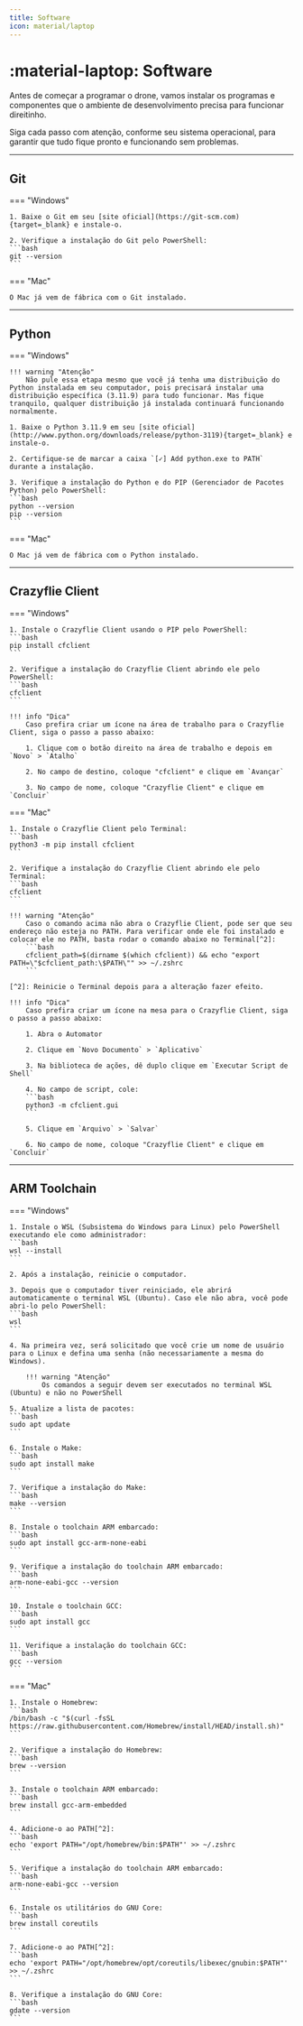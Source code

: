 ```yaml
---
title: Software
icon: material/laptop
---
```


# :material-laptop: Software

Antes de começar a programar o drone, vamos instalar os programas e componentes que o ambiente de desenvolvimento precisa para funcionar direitinho.

Siga cada passo com atenção, conforme seu sistema operacional, para garantir que tudo fique pronto e funcionando sem problemas.

---

## Git

=== "Windows"

    1. Baixe o Git em seu [site oficial](https://git-scm.com){target=_blank} e instale-o.

    2. Verifique a instalação do Git pelo PowerShell:
    ```bash
    git --version
    ```

=== "Mac"

    O Mac já vem de fábrica com o Git instalado.

---

## Python

=== "Windows"

    !!! warning "Atenção"
        Não pule essa etapa mesmo que você já tenha uma distribuição do Python instalada em seu computador, pois precisará instalar uma distribuição específica (3.11.9) para tudo funcionar. Mas fique tranquilo, qualquer distribuição já instalada continuará funcionando normalmente.

    1. Baixe o Python 3.11.9 em seu [site oficial](http://www.python.org/downloads/release/python-3119){target=_blank} e instale-o.

    2. Certifique-se de marcar a caixa `[✓] Add python.exe to PATH` durante a instalação.

    3. Verifique a instalação do Python e do PIP (Gerenciador de Pacotes Python) pelo PowerShell:
    ```bash
    python --version
    pip --version
    ```

=== "Mac"

    O Mac já vem de fábrica com o Python instalado.

---

## Crazyflie Client

=== "Windows"

    1. Instale o Crazyflie Client usando o PIP pelo PowerShell:
    ```bash
    pip install cfclient
    ```

    2. Verifique a instalação do Crazyflie Client abrindo ele pelo PowerShell:
    ```bash
    cfclient
    ```

    !!! info "Dica"
        Caso prefira criar um ícone na área de trabalho para o Crazyflie Client, siga o passo a passo abaixo:

        1. Clique com o botão direito na área de trabalho e depois em `Novo` > `Atalho`

        2. No campo de destino, coloque "cfclient" e clique em `Avançar`

        3. No campo de nome, coloque "Crazyflie Client" e clique em `Concluir`

=== "Mac"

    1. Instale o Crazyflie Client pelo Terminal:
    ```bash
    python3 -m pip install cfclient
    ```

    2. Verifique a instalação do Crazyflie Client abrindo ele pelo Terminal:
    ```bash
    cfclient
    ```

    !!! warning "Atenção"
        Caso o comando acima não abra o Crazyflie Client, pode ser que seu endereço não esteja no PATH. Para verificar onde ele foi instalado e colocar ele no PATH, basta rodar o comando abaixo no Terminal[^2]:
        ```bash
        cfclient_path=$(dirname $(which cfclient)) && echo "export PATH=\"$cfclient_path:\$PATH\"" >> ~/.zshrc
        ```

    [^2]: Reinicie o Terminal depois para a alteração fazer efeito.

    !!! info "Dica"
        Caso prefira criar um ícone na mesa para o Crazyflie Client, siga o passo a passo abaixo:

        1. Abra o Automator

        2. Clique em `Novo Documento` > `Aplicativo`

        3. Na biblioteca de ações, dê duplo clique em `Executar Script de Shell`

        4. No campo de script, cole:
        ```bash
        python3 -m cfclient.gui
        ```

        5. Clique em `Arquivo` > `Salvar`
        
        6. No campo de nome, coloque "Crazyflie Client" e clique em `Concluir`


---

## ARM Toolchain

=== "Windows"

    1. Instale o WSL (Subsistema do Windows para Linux) pelo PowerShell executando ele como administrador:
    ```bash
    wsl --install
    ```

    2. Após a instalação, reinicie o computador.

    3. Depois que o computador tiver reiniciado, ele abrirá automaticamente o terminal WSL (Ubuntu). Caso ele não abra, você pode abri-lo pelo PowerShell:
    ```bash
    wsl
    ```

    4. Na primeira vez, será solicitado que você crie um nome de usuário para o Linux e defina uma senha (não necessariamente a mesma do Windows). 

        !!! warning "Atenção"
            Os comandos a seguir devem ser executados no terminal WSL (Ubuntu) e não no PowerShell

    5. Atualize a lista de pacotes:
    ```bash
    sudo apt update
    ```

    6. Instale o Make:
    ```bash
    sudo apt install make 
    ```

    7. Verifique a instalação do Make:
    ```bash
    make --version
    ```

    8. Instale o toolchain ARM embarcado:
    ```bash
    sudo apt install gcc-arm-none-eabi
    ```

    9. Verifique a instalação do toolchain ARM embarcado:
    ```bash
    arm-none-eabi-gcc --version
    ```

    10. Instale o toolchain GCC:
    ```bash
    sudo apt install gcc
    ```

    11. Verifique a instalação do toolchain GCC:
    ```bash
    gcc --version
    ```

=== "Mac"

    1. Instale o Homebrew:
    ```bash
    /bin/bash -c "$(curl -fsSL https://raw.githubusercontent.com/Homebrew/install/HEAD/install.sh)"
    ```

    2. Verifique a instalação do Homebrew:
    ```bash
    brew --version
    ```

    3. Instale o toolchain ARM embarcado:
    ```bash
    brew install gcc-arm-embedded
    ```

    4. Adicione-o ao PATH[^2]:
    ```bash
    echo 'export PATH="/opt/homebrew/bin:$PATH"' >> ~/.zshrc
    ```

    5. Verifique a instalação do toolchain ARM embarcado:
    ```bash
    arm-none-eabi-gcc --version
    ```

    6. Instale os utilitários do GNU Core:
    ```bash
    brew install coreutils
    ```

    7. Adicione-o ao PATH[^2]:
    ```bash
    echo 'export PATH="/opt/homebrew/opt/coreutils/libexec/gnubin:$PATH"' >> ~/.zshrc
    ```

    8. Verifique a instalação do GNU Core:
    ```bash
    gdate --version
    ```